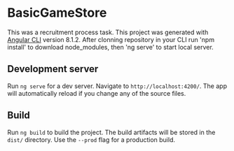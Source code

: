 # BasicGameStore

 This was a recruitment process task. This project was generated with [Angular CLI](https://github.com/angular/angular-cli) version 8.1.2.
After clonning repository  in your CLI run 'npm  install' to download node_modules, then 'ng serve' to start local server.

## Development server

Run `ng serve` for a dev server. Navigate to `http://localhost:4200/`. The app will automatically reload if you change any of the source files.

## Build

Run `ng build` to build the project. The build artifacts will be stored in the `dist/` directory. Use the `--prod` flag for a production build.
